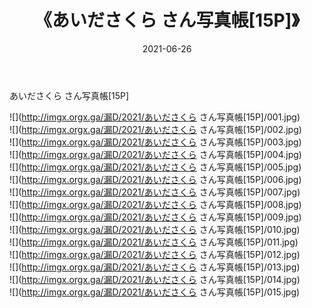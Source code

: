 ﻿---
layout: post
title:  《あいださくら さん写真帳[15P]》
date:   2021-06-26
img: http://imgx.orgx.ga/漏D/2021/あいださくら さん写真帳[15P]/000.jpg
categories: [美女, 清纯, 唯美]
---

あいださくら さん写真帳[15P]

  ![](http://imgx.orgx.ga/漏D/2021/あいださくら さん写真帳[15P]/001.jpg) <br> ![](http://imgx.orgx.ga/漏D/2021/あいださくら さん写真帳[15P]/002.jpg) <br> ![](http://imgx.orgx.ga/漏D/2021/あいださくら さん写真帳[15P]/003.jpg) <br> ![](http://imgx.orgx.ga/漏D/2021/あいださくら さん写真帳[15P]/004.jpg) <br> ![](http://imgx.orgx.ga/漏D/2021/あいださくら さん写真帳[15P]/005.jpg) <br> ![](http://imgx.orgx.ga/漏D/2021/あいださくら さん写真帳[15P]/006.jpg) <br> ![](http://imgx.orgx.ga/漏D/2021/あいださくら さん写真帳[15P]/007.jpg) <br> ![](http://imgx.orgx.ga/漏D/2021/あいださくら さん写真帳[15P]/008.jpg) <br> ![](http://imgx.orgx.ga/漏D/2021/あいださくら さん写真帳[15P]/009.jpg) <br> ![](http://imgx.orgx.ga/漏D/2021/あいださくら さん写真帳[15P]/010.jpg) <br> ![](http://imgx.orgx.ga/漏D/2021/あいださくら さん写真帳[15P]/011.jpg) <br> ![](http://imgx.orgx.ga/漏D/2021/あいださくら さん写真帳[15P]/012.jpg) <br> ![](http://imgx.orgx.ga/漏D/2021/あいださくら さん写真帳[15P]/013.jpg) <br> ![](http://imgx.orgx.ga/漏D/2021/あいださくら さん写真帳[15P]/014.jpg) <br> ![](http://imgx.orgx.ga/漏D/2021/あいださくら さん写真帳[15P]/015.jpg) <br>